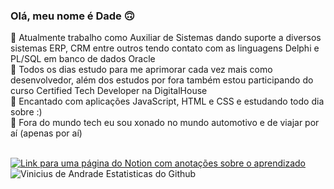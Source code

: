 ### Olá, meu nome é Dade 🙃

  🌱 Atualmente trabalho como Auxiliar de Sistemas dando suporte a diversos sistemas ERP, CRM entre outros tendo contato com as linguagens Delphi e PL/SQL em banco de dados Oracle </br>
  🔭 Todos os dias estudo para me aprimorar cada vez mais como desenvolvedor, além dos estudos por fora também estou participando do curso Certified Tech Developer na DigitalHouse</br>
  👯 Encantado com aplicações JavaScript, HTML e CSS e estudando todo dia sobre :)</br>
  🥰 Fora do mundo tech eu sou xonado no mundo automotivo e de viajar por aí (apenas por aí)</br> </br>

[![Link para uma página do Notion com anotações sobre o aprendizado](https://img.shields.io/badge/-Confira%20todo%20meu%20progresso%20no%20curso%20CertifiedTechDev%20clicando%20aqui!-060606?style=flat&labelColor=0D0D0D&logo=Notion&Color=white)](https://eggplant-jingle-128.notion.site/CertifiedTechDeveloper-a48af58b5c1741f6ac3b24c0b97fec38)\
![Vinicius de Andrade Estatisticas do Github](https://github-readme-stats.vercel.app/api?username=andradeviniicius&show_icons=true&theme=radical)
